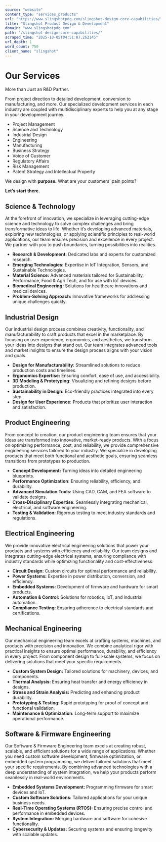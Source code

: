 ```yaml
---
source: "website"
content_type: "services_products"
url: "https://www.slingshotpdg.com/slingshot-design-core-capabilities/"
title: "Slingshot Product Design & Development"
domain: "www.slingshotpdg.com"
path: "/slingshot-design-core-capabilities/"
scraped_time: "2025-10-05T04:51:07.262145"
url_depth: 1
word_count: 750
client_name: "slingshot"
---
```


# Our Services

More than Just an R&D Partner.

From project direction to detailed development, conversion to manufacturing, and more. Our specialized development services in each industry are coupled with multidisciplinary experts to help you at any stage in your development journey.

*   Project Management
*   Science and Technology
*   Industrial Design
*   Engineering
*   Manufacturing
*   Business Strategy
*   Voice of Customer
*   Regulatory Affairs
*   Risk Management
*   Patent Strategy and Intellectual Property

We design with **purpose.** What are your customers’ pain points?

**Let’s start there.**

## Science & Technology

At the forefront of innovation, we specialize in leveraging cutting-edge science and technology to solve complex challenges and bring transformative ideas to life. Whether it’s developing advanced materials, exploring new technologies, or applying scientific principles to real-world applications, our team ensures precision and excellence in every project. We partner with you to push boundaries, turning possibilities into realities.

*   **Research & Development:** Dedicated labs and experts for customized research.
*   **Emerging Technologies:** Expertise in IoT Integration, Sensors, and Sustainable Technologies.
*   **Material Science:** Advanced materials tailored for Sustainability, Performance, Food & Agri Tech, and for use with IoT devices.
*   **Biomedical Engineering:** Solutions for healthcare innovations and medical devices.
*   **Problem-Solving Approach:** Innovative frameworks for addressing unique challenges quickly.

## Industrial Design

Our industrial design process combines creativity, functionality, and manufacturability to craft products that excel in the marketplace. By focusing on user experience, ergonomics, and aesthetics, we transform your ideas into designs that stand out. Our team integrates advanced tools and market insights to ensure the design process aligns with your vision and goals.

*   **Design for Manufacturability:** Streamlined solutions to reduce production costs and timelines.
*   **Ergonomics Expertise:** Ensuring comfort, ease of use, and accessibility.
*   **3D Modeling & Prototyping:** Visualizing and refining designs before production.
*   **Sustainability in Design:** Eco-friendly practices integrated into every step.
*   **Design for User Experience:** Products that prioritize user interaction and satisfaction.

## Product Engineering

From concept to creation, our product engineering team ensures that your ideas are transformed into innovative, market-ready products. With a focus on optimizing performance, cost, and reliability, we provide comprehensive engineering services tailored to your industry. We specialize in developing products that meet both functional and aesthetic goals, ensuring seamless transitions from prototypes to production.

*   **Concept Development:** Turning ideas into detailed engineering blueprints.
*   **Performance Optimization:** Ensuring reliability, efficiency, and durability.
*   **Advanced Simulation Tools:** Using CAD, CAM, and FEA software to validate designs.
*   **Cross-Disciplinary Expertise:** Seamlessly integrating mechanical, electrical, and software engineering.
*   **Testing & Validation:** Rigorous testing to meet industry standards and regulations.

## Electrical Engineering

We provide innovative electrical engineering solutions that power your products and systems with efficiency and reliability. Our team designs and integrates cutting-edge electrical systems, ensuring compliance with industry standards while optimizing functionality and cost-effectiveness.

*   **Circuit Design:** Custom circuits for optimal performance and reliability.
*   **Power Systems:** Expertise in power distribution, conversion, and efficiency.
*   **Embedded Systems:** Development of firmware and hardware for smart products.
*   **Automation & Control:** Solutions for robotics, IoT, and industrial automation.
*   **Compliance Testing:** Ensuring adherence to electrical standards and certifications.

## Mechanical Engineering

Our mechanical engineering team excels at crafting systems, machines, and products with precision and innovation. We combine analytical rigor with practical insights to ensure optimal performance, durability, and efficiency in every project. From component design to full-scale systems, we focus on delivering solutions that meet your specific requirements.

*   **Custom System Design:** Tailored solutions for machinery, devices, and components.
*   **Thermal Analysis:** Ensuring heat transfer and energy efficiency in designs.
*   **Stress and Strain Analysis:** Predicting and enhancing product durability.
*   **Prototyping & Testing:** Rapid prototyping for proof of concept and functional validation.
*   **Maintenance & Optimization:** Long-term support to maximize operational performance.

## Software & Firmware Engineering

Our Software & Firmware Engineering team excels at creating robust, scalable, and efficient solutions for a wide range of applications. Whether you need custom software development, firmware optimization, or embedded system programming, we deliver tailored solutions that meet your specific requirements. By combining advanced technologies with a deep understanding of system integration, we help your products perform seamlessly in real-world environments.

*   **Embedded Systems Development:** Programming firmware for smart devices and IoT.
*   **Custom Software Solutions:** Tailored applications for your unique business needs.
*   **Real-Time Operating Systems (RTOS):** Ensuring precise control and performance in embedded devices.
*   **System Integration:** Merging hardware and software for cohesive functionality.
*   **Cybersecurity & Updates:** Securing systems and ensuring longevity with scalable updates.